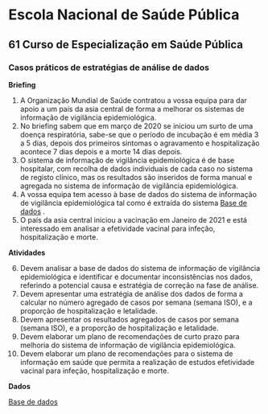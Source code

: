 # Escola Nacional de Saúde Pública
## 61 Curso de Especialização em Saúde Pública

### Casos práticos de estratégias de análise de dados

**Briefing**

1.	A Organização Mundial de Saúde contratou a vossa equipa para dar apoio a um país da asia central de forma a melhorar os sistemas de informação de vigilância epidemiológica. 
2.	No briefing sabem que em março de 2020 se iniciou um surto de uma doença respiratória, sabe-se que o período de incubação é em média 3 a 5 dias, depois dos primeiros sintomas o agravamento e hospitalização acontece 7 dias depois e a morte 14 dias depois. 
3.	O sistema de informação de vigilância epidemiológica é de base hospitalar, com recolha de dados individuais de cada caso no sistema de registo clínico, mas os resultados são inseridos de forma manual e agregada no sistema de informação de vigilância epidemiológica. 
4.	A vossa equipa tem acesso à base de dados do sistema de informação de vigilância epidemiológica tal como é extraída do sistema [Base de dados](https://github.com/aperaltasantos/61_CESP_SIS/blob/gh-pages/data_final_2022-05-25.csv) . 
5.	O país da asia central iniciou a vacinação em Janeiro de 2021 e está interessado em analisar a efetividade vacinal para infeção, hospitalização e morte. 

**Atividades** 

6.	Devem analisar a base de dados do sistema de informação de vigilância epidemiológica e identificar e documentar inconsistências nos dados, referindo a potencial causa e estratégia de correção na fase de análise. 
7.	Devem apresentar uma estratégia de análise dos dados de forma a calcular no número agregado de casos por semana (semana ISO), e a proporção de hospitalização e letalidade. 
8.	Devem apresentar os resultados agregados de casos por semana (semana ISO), e a proporção de hospitalização e letalidade. 
9.	Devem elaborar um plano de recomendações de curto prazo para melhoria do sistema de informação de vigilância epidemiológica. 
10.	Devem elaborar um plano de recomendações para o sistema de informação em saúde que permita a realização de estudos efetividade vacinal para infeção, hospitalização e morte. 

**Dados** 

[Base de dados](https://github.com/aperaltasantos/61_CESP_SIS/blob/gh-pages/data_final_2022-05-25.csv)



